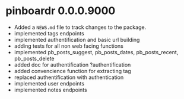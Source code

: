 # pinboardr 0.0.0.9000

* Added a `NEWS.md` file to track changes to the package.
* implemented tags endpoints
* implemented authentification and basic url building
* adding tests for all non web facing functions
* implemented pb_posts_suggest, pb_posts_dates, pb_posts_recent, pb_posts_delete
* added doc for authentification ?authentification
* added convencience function for extracting tag
* replaced authentification with authentication
* implemented user endpoints
* implemented notes endpoints
